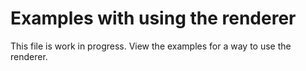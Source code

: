 # Examples with using the renderer

This file is work in progress. View the examples for a way to use the renderer.